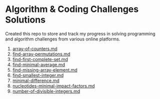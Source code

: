 # Algorithm & Coding Challenges Solutions

Created this repo to store and track my progress in solving programming and algorithm challenges from various online platforms.


<!-- MD LINKS START -->
1. [array-of-counters.md](array-of-counters.md)
2. [find-array-permutations.md](find-array-permutations.md)
3. [find-first-complete-set.md](find-first-complete-set.md)
4. [find-minimal-average.md](find-minimal-average.md)
5. [find-missing-array-element.md](find-missing-array-element.md)
6. [find-smallest-integer.md](find-smallest-integer.md)
7. [minimal-difference.md](minimal-difference.md)
8. [nucleotides-minimal-impact-factors.md](nucleotides-minimal-impact-factors.md)
9. [number-of-divisible-integers.md](number-of-divisible-integers.md)
<!-- MD LINKS END -->
